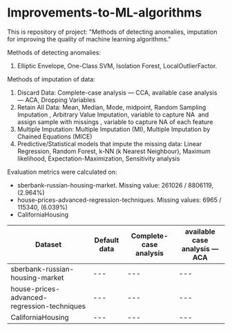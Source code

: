 # Improvements-to-ML-algorithms
This is repository of project: "Methods of detecting anomalies, imputation for improving the quality of machine learning algorithms."

Methods of detecting anomalies: 
1) Elliptic Envelope, One-Class SVM, Isolation Forest, LocalOutlierFactor.

Methods of imputation of data: 
1) Discard Data: Complete-case analysis — CCA, available case analysis — ACA, Dropping Variables 
2) Retain All Data: Mean, Median, Mode, midpoint, Random Sampling Imputation , Arbitrary Value Imputation, variable to capture NA  and assign sample with missings , variable to capture NA of each feature 
3) Multiple Imputation: Multiple Imputation (MI), Multiple Imputation by Chained Equations (MICE)
4) Predictive/Statistical models that impute the missing data: Linear Regression, Random Forest, k-NN (k Nearest Neighbour), Maximum likelihood, Expectation-Maximization, Sensitivity analysis

Evaluation metrics were calculated on:
- sberbank-russian-housing-market. Missing value: 261026 / 8806119, (2.964%)
- house-prices-advanced-regression-techniques. Missing values: 6965 / 115340, (6.039%)
- CaliforniaHousing



| Dataset | Default data | Complete-case analysis | available case analysis — ACA |
| --- | --- | --- | --- | 
| sberbank-russian-housing-market | --- | --- | --- |
| house-prices-advanced-regression-techniques | ---  | ---  | --- |
| CaliforniaHousing | ---  | ---  | --- |
